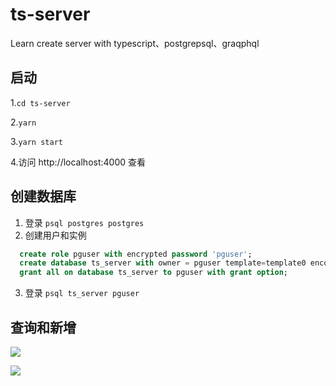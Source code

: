 # ts-server

Learn create server with typescript、postgrepsql、graqphql

## 启动

1.`cd ts-server`

2.`yarn`

3.`yarn start`

4.访问 http://localhost:4000 查看

## 创建数据库

1. 登录
   `psql postgres postgres`
2. 创建用户和实例

```sql
  create role pguser with encrypted password 'pguser';
  create database ts_server with owner = pguser template=template0 encoding='UTF8';
  grant all on database ts_server to pguser with grant option;
```

3. 登录
   `psql ts_server pguser`

## 查询和新增

![](https://github.com/liuxinl/ts-server/blob/master/doc/images/WechatIMG143.png)

![](https://github.com/liuxinl/ts-server/blob/master/doc/images/WechatIMG142.png)
